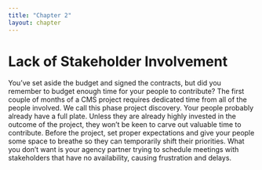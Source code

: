 ```yaml
---
title: "Chapter 2"
layout: chapter
---
```


# Lack of Stakeholder Involvement

You’ve set aside the budget and signed the contracts, but did you remember to budget enough time for your people to contribute? The first couple of months of a CMS project requires dedicated time from all of the people involved. We call this phase project discovery.
Your people probably already have a full plate. Unless they are already highly invested in the outcome of the project, they won’t be keen to carve out valuable time to contribute. Before the project, set proper expectations and give your people some space to breathe so they can temporarily shift their priorities. What you don’t want is your agency partner trying to schedule meetings with stakeholders that have no availability, causing frustration and delays.
